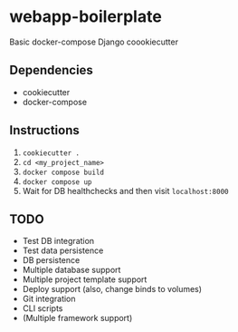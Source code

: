 # webapp-boilerplate

Basic docker-compose Django coookiecutter

## Dependencies

* cookiecutter
* docker-compose

## Instructions

1. `cookiecutter .`
2. `cd <my_project_name>`
3. `docker compose build`
4. `docker compose up`
5. Wait for DB healthchecks and then visit `localhost:8000`

## TODO

* Test DB integration
* Test data persistence
* DB persistence
* Multiple database support
* Multiple project template support
* Deploy support (also, change binds to volumes)
* Git integration
* CLI scripts
* (Multiple framework support)
